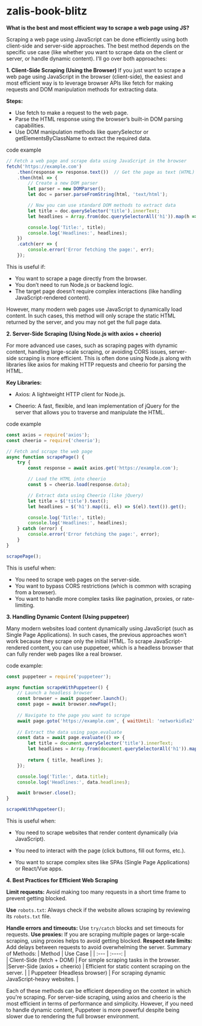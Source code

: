 # zalis-book-blitz

**What is the best and most efficient way to scrape a web page using JS?**


Scraping a web page using JavaScript can be done efficiently using both client-side and server-side approaches. The best method depends on the specific use case (like whether you want to scrape data on the client or server, or handle dynamic content). I'll go over both approaches:

**1. Client-Side Scraping (Using the Browser)**
If you just want to scrape a web page using JavaScript in the browser (client-side), the easiest and most efficient way is to leverage browser APIs like fetch for making requests and DOM manipulation methods for extracting data.

**Steps:**
* Use fetch to make a request to the web page.
* Parse the HTML response using the browser’s built-in DOM parsing capabilities.
* Use DOM manipulation methods like querySelector or getElementsByClassName to extract the required data.

code example
```javascript
// Fetch a web page and scrape data using JavaScript in the browser
fetch('https://example.com')
    .then(response => response.text())  // Get the page as text (HTML)
    .then(html => {
        // Create a new DOM parser
        let parser = new DOMParser();
        let doc = parser.parseFromString(html, 'text/html');

        // Now you can use standard DOM methods to extract data
        let title = doc.querySelector('title').innerText;
        let headlines = Array.from(doc.querySelectorAll('h1')).map(h => h.innerText);

        console.log('Title:', title);
        console.log('Headlines:', headlines);
    })
    .catch(err => {
        console.error('Error fetching the page:', err);
    });
```
This is useful if:

* You want to scrape a page directly from the browser.
* You don’t need to run Node.js or backend logic.
* The target page doesn’t require complex interactions (like handling JavaScript-rendered content).

However, many modern web pages use JavaScript to dynamically load content. In such cases, this method will only scrape the static HTML returned by the server, and you may not get the full page data.

**2. Server-Side Scraping (Using Node.js with axios + cheerio)**

For more advanced use cases, such as scraping pages with dynamic content, handling large-scale scraping, or avoiding CORS issues, server-side scraping is more efficient. This is often done using Node.js along with libraries like axios for making HTTP requests and cheerio for parsing the HTML.

**Key Libraries:**
* Axios: A lightweight HTTP client for Node.js.

* Cheerio: A fast, flexible, and lean implementation of jQuery for the server that allows you to traverse and manipulate the HTML.

code example

```javascript
const axios = require('axios');
const cheerio = require('cheerio');

// Fetch and scrape the web page
async function scrapePage() {
    try {
        const response = await axios.get('https://example.com');

        // Load the HTML into cheerio
        const $ = cheerio.load(response.data);

        // Extract data using Cheerio (like jQuery)
        let title = $('title').text();
        let headlines = $('h1').map((i, el) => $(el).text()).get();

        console.log('Title:', title);
        console.log('Headlines:', headlines);
    } catch (error) {
        console.error('Error fetching the page:', error);
    }
}

scrapePage();
```
This is useful when:

* You need to scrape web pages on the server-side.
* You want to bypass CORS restrictions (which is common with scraping from a browser).
* You want to handle more complex tasks like pagination, proxies, or rate-limiting.

**3. Handling Dynamic Content (Using puppeteer)**

Many modern websites load content dynamically using JavaScript (such as Single Page Applications). In such cases, the previous approaches won’t work because they scrape only the initial HTML. To scrape JavaScript-rendered content, you can use puppeteer, which is a headless browser that can fully render web pages like a real browser.

code example:

``` javascript
const puppeteer = require('puppeteer');

async function scrapeWithPuppeteer() {
    // Launch a headless browser
    const browser = await puppeteer.launch();
    const page = await browser.newPage();
    
    // Navigate to the page you want to scrape
    await page.goto('https://example.com', { waitUntil: 'networkidle2' });
    
    // Extract the data using page.evaluate
    const data = await page.evaluate(() => {
        let title = document.querySelector('title').innerText;
        let headlines = Array.from(document.querySelectorAll('h1')).map(h => h.innerText);
        
        return { title, headlines };
    });

    console.log('Title:', data.title);
    console.log('Headlines:', data.headlines);

    await browser.close();
}

scrapeWithPuppeteer();
```
This is useful when:

* You need to scrape websites that render content dynamically (via JavaScript).

* You need to interact with the page (click buttons, fill out forms, etc.).

* You want to scrape complex sites like SPAs (Single Page Applications) or React/Vue apps.


**4. Best Practices for Efficient Web Scraping**

**Limit requests:** Avoid making too many requests in a short time frame to prevent getting blocked.

**Use** ```robots.txt```: Always check if the website allows scraping by reviewing its ```robots.txt``` file.

**Handle errors and timeouts:** Use ```try/catch``` blocks and set timeouts for requests.
**Use proxies:** If you are scraping multiple pages or large-scale scraping, using proxies helps to avoid getting blocked.
**Respect rate limits:** Add delays between requests to avoid overwhelming the server.
Summary of Methods:
| Method      | Use Case |
| :---        |    :----:   |  
| Client-Side (fetch + DOM)      | For simple scraping tasks in the browser.
|Server-Side (axios + cheerio)        | Efficient for static content scraping on the server.  |
|  Puppeteer (Headless browser) | 	For scraping dynamic JavaScript-heavy websites.        | 
	


Each of these methods can be efficient depending on the context in which you're scraping. For server-side scraping, using axios and cheerio is the most efficient in terms of performance and simplicity. However, if you need to handle dynamic content, Puppeteer is more powerful despite being slower due to rendering the full browser environment.






